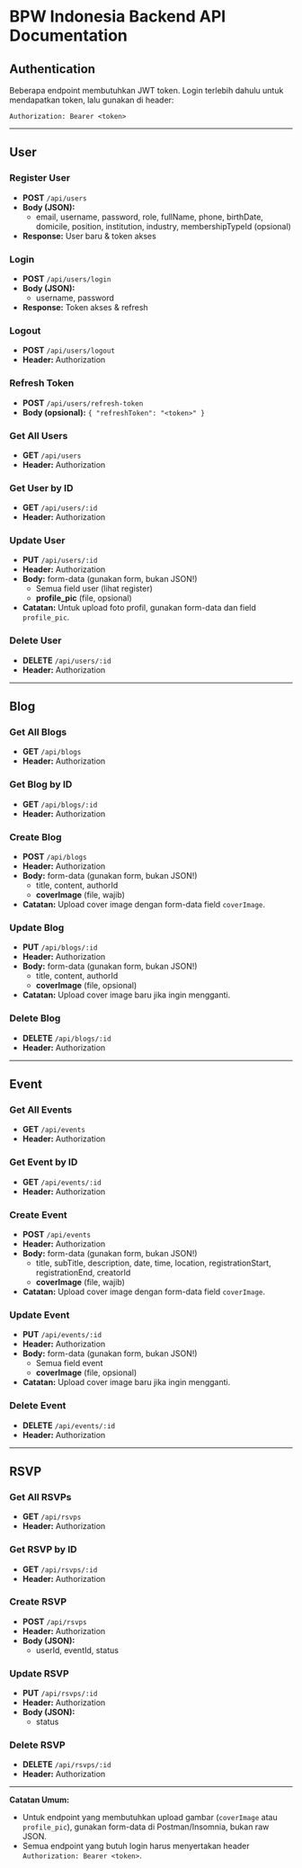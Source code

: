 # BPW Indonesia Backend API Documentation

## Authentication

Beberapa endpoint membutuhkan JWT token. Login terlebih dahulu untuk mendapatkan token, lalu gunakan di header:

```
Authorization: Bearer <token>
```

---

## User

### Register User

- **POST** `/api/users`
- **Body (JSON):**
  - email, username, password, role, fullName, phone, birthDate, domicile, position, institution, industry, membershipTypeId (opsional)
- **Response:**
  User baru & token akses

### Login

- **POST** `/api/users/login`
- **Body (JSON):**
  - username, password
- **Response:**
  Token akses & refresh

### Logout

- **POST** `/api/users/logout`
- **Header:** Authorization

### Refresh Token

- **POST** `/api/users/refresh-token`
- **Body (opsional):** `{ "refreshToken": "<token>" }`

### Get All Users

- **GET** `/api/users`
- **Header:** Authorization

### Get User by ID

- **GET** `/api/users/:id`
- **Header:** Authorization

### Update User

- **PUT** `/api/users/:id`
- **Header:** Authorization
- **Body:** form-data (gunakan form, bukan JSON!)
  - Semua field user (lihat register)
  - **profile_pic** (file, opsional)
- **Catatan:** Untuk upload foto profil, gunakan form-data dan field `profile_pic`.

### Delete User

- **DELETE** `/api/users/:id`
- **Header:** Authorization

---

## Blog

### Get All Blogs

- **GET** `/api/blogs`
- **Header:** Authorization

### Get Blog by ID

- **GET** `/api/blogs/:id`
- **Header:** Authorization

### Create Blog

- **POST** `/api/blogs`
- **Header:** Authorization
- **Body:** form-data (gunakan form, bukan JSON!)
  - title, content, authorId
  - **coverImage** (file, wajib)
- **Catatan:** Upload cover image dengan form-data field `coverImage`.

### Update Blog

- **PUT** `/api/blogs/:id`
- **Header:** Authorization
- **Body:** form-data (gunakan form, bukan JSON!)
  - title, content, authorId
  - **coverImage** (file, opsional)
- **Catatan:** Upload cover image baru jika ingin mengganti.

### Delete Blog

- **DELETE** `/api/blogs/:id`
- **Header:** Authorization

---

## Event

### Get All Events

- **GET** `/api/events`
- **Header:** Authorization

### Get Event by ID

- **GET** `/api/events/:id`
- **Header:** Authorization

### Create Event

- **POST** `/api/events`
- **Header:** Authorization
- **Body:** form-data (gunakan form, bukan JSON!)
  - title, subTitle, description, date, time, location, registrationStart, registrationEnd, creatorId
  - **coverImage** (file, wajib)
- **Catatan:** Upload cover image dengan form-data field `coverImage`.

### Update Event

- **PUT** `/api/events/:id`
- **Header:** Authorization
- **Body:** form-data (gunakan form, bukan JSON!)
  - Semua field event
  - **coverImage** (file, opsional)
- **Catatan:** Upload cover image baru jika ingin mengganti.

### Delete Event

- **DELETE** `/api/events/:id`
- **Header:** Authorization

---

## RSVP

### Get All RSVPs

- **GET** `/api/rsvps`
- **Header:** Authorization

### Get RSVP by ID

- **GET** `/api/rsvps/:id`
- **Header:** Authorization

### Create RSVP

- **POST** `/api/rsvps`
- **Header:** Authorization
- **Body (JSON):**
  - userId, eventId, status

### Update RSVP

- **PUT** `/api/rsvps/:id`
- **Header:** Authorization
- **Body (JSON):**
  - status

### Delete RSVP

- **DELETE** `/api/rsvps/:id`
- **Header:** Authorization

---

**Catatan Umum:**

- Untuk endpoint yang membutuhkan upload gambar (`coverImage` atau `profile_pic`), gunakan form-data di Postman/Insomnia, bukan raw JSON.
- Semua endpoint yang butuh login harus menyertakan header `Authorization: Bearer <token>`.
